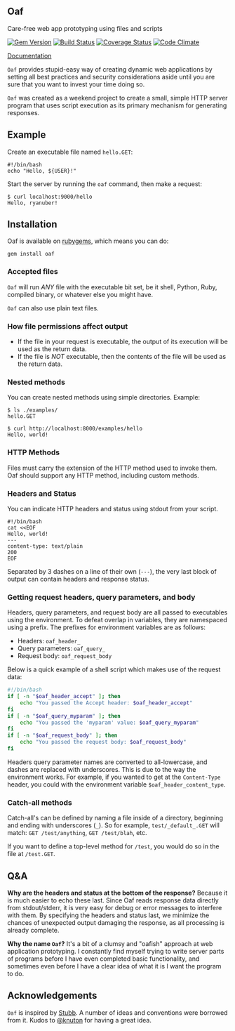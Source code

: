 Oaf
---

Care-free web app prototyping using files and scripts

[![Gem Version](https://badge.fury.io/rb/oaf.png)](http://badge.fury.io/rb/oaf)
[![Build Status](https://travis-ci.org/ryanuber/oaf.png)](https://travis-ci.org/ryanuber/oaf)
[![Coverage Status](https://coveralls.io/repos/ryanuber/oaf/badge.png)](https://coveralls.io/r/ryanuber/oaf)
[![Code Climate](https://codeclimate.com/github/ryanuber/oaf.png)](https://codeclimate.com/github/ryanuber/oaf)

[Documentation](http://rubydoc.info/gems/oaf/frames)

`Oaf` provides stupid-easy way of creating dynamic web applications by setting
all best practices and security considerations aside until you are sure that you
want to invest your time doing so.

`Oaf` was created as a weekend project to create a small, simple HTTP server
program that uses script execution as its primary mechanism for generating
responses.

Example
-------

Create an executable file named `hello.GET`:
```
#!/bin/bash
echo "Hello, ${USER}!"
```

Start the server by running the `oaf` command, then make a request:
```
$ curl localhost:9000/hello
Hello, ryanuber!
```

Installation
------------

Oaf is available on [rubygems](http://rubygems.org/gems/oaf), which means you
can do:
```
gem install oaf
```

### Accepted files
`Oaf` will run *ANY* file with the executable bit set, be it shell, Python, Ruby,
compiled binary, or whatever else you might have.

`Oaf` can also use plain text files.

### How file permissions affect output
* If the file in your request is executable, the output of its execution will
  be used as the return data.
* If the file is *NOT* executable, then the contents of the file will be used
  as the return data.

### Nested methods
You can create nested methods using simple directories. Example:
```
$ ls ./examples/
hello.GET

$ curl http://localhost:8000/examples/hello
Hello, world!
```

### HTTP Methods
Files must carry the extension of the HTTP method used to invoke them.
Oaf should support any HTTP method, including custom methods.

### Headers and Status
You can indicate HTTP headers and status using stdout from your script.

```
#!/bin/bash
cat <<EOF
Hello, world!
---
content-type: text/plain
200
EOF
```

Separated by 3 dashes on a line of their own (`---`), the very last block
of output can contain headers and response status.

### Getting request headers, query parameters, and body
Headers, query parameters, and request body are all passed to executables using
the environment. To defeat overlap in variables, they are namespaced using a
prefix. The prefixes for environment variables are as follows:

* Headers: `oaf_header_`
* Query parameters: `oaf_query_`
* Request body: `oaf_request_body`

Below is a quick example of a shell script which makes use of the request data:
```bash
#!/bin/bash
if [ -n "$oaf_header_accept" ]; then
    echo "You passed the Accept header: $oaf_header_accept"
fi
if [ -n "$oaf_query_myparam" ]; then
    echo "You passed the 'myparam' value: $oaf_query_myparam"
fi
if [ -n "$oaf_request_body" ]; then
    echo "You passed the request body: $oaf_request_body"
fi
```

Headers query parameter names are converted to all-lowercase, and dashes are
replaced with underscores. This is due to the way the environment works. For
example, if you wanted to get at the `Content-Type` header, you could with the
environment variable `$oaf_header_content_type`.

### Catch-all methods
Catch-all's can be defined by naming a file inside of a directory, beginning and
ending with underscores (`_`). So for example, `test/_default_.GET` will match:
`GET /test/anything`, `GET /test/blah`, etc.

If you want to define a top-level method for `/test`, you would do so in the
file at `/test.GET`.

Q&A
---
**Why are the headers and status at the bottom of the response?**
Because it is much easier to echo these last. Since Oaf reads response
data directly from stdout/stderr, it is very easy for debug or error messages
to interfere with them. By specifying the headers and status last, we minimize
the chances of unexpected output damaging the response, as all processing is
already complete.

**Why the name `Oaf`?**
It's a bit of a clumsy and "oafish" approach at web application prototyping. I
constantly find myself trying to write server parts of programs before I have
even completed basic functionality, and sometimes even before I have a clear
idea of what it is I want the program to do.

Acknowledgements
----------------

`Oaf` is inspired by [Stubb](https://github.com/knuton/stubb). A number of ideas
and conventions were borrowed from it. Kudos to
[@knuton](https://github.com/knuton) for having a great idea.
